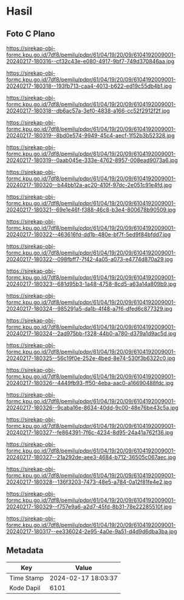 # Hasil

## Foto C Plano

https://sirekap-obj-formc.kpu.go.id/7df8/pemilu/pdpr/61/04/19/20/09/6104192009001-20240217-180316--cf32c43e-e080-4917-9bf7-749d370846aa.jpg

https://sirekap-obj-formc.kpu.go.id/7df8/pemilu/pdpr/61/04/19/20/09/6104192009001-20240217-180318--193fb713-caa4-4013-b622-ed19c55db4b1.jpg

https://sirekap-obj-formc.kpu.go.id/7df8/pemilu/pdpr/61/04/19/20/09/6104192009001-20240217-180318--db6ac57a-3ef0-4838-a166-cc52f2912f2f.jpg

https://sirekap-obj-formc.kpu.go.id/7df8/pemilu/pdpr/61/04/19/20/09/6104192009001-20240217-180319--8bd0e574-9949-45c4-aecf-1f52b3b52328.jpg

https://sirekap-obj-formc.kpu.go.id/7df8/pemilu/pdpr/61/04/19/20/09/6104192009001-20240217-180319--0aab045e-333e-4762-8957-008ead9073a6.jpg

https://sirekap-obj-formc.kpu.go.id/7df8/pemilu/pdpr/61/04/19/20/09/6104192009001-20240217-180320--b44bb12a-ac20-410f-97dc-2e051c91e4fd.jpg

https://sirekap-obj-formc.kpu.go.id/7df8/pemilu/pdpr/61/04/19/20/09/6104192009001-20240217-180321--69e1e46f-f388-46c8-b3e4-800678b90509.jpg

https://sirekap-obj-formc.kpu.go.id/7df8/pemilu/pdpr/61/04/19/20/09/6104192009001-20240217-180322--463616fd-dd1b-480e-bf7f-5ed9f84bfdd7.jpg

https://sirekap-obj-formc.kpu.go.id/7df8/pemilu/pdpr/61/04/19/20/09/6104192009001-20240217-180322--098fbff7-7f42-4a05-a073-e4774d870a29.jpg

https://sirekap-obj-formc.kpu.go.id/7df8/pemilu/pdpr/61/04/19/20/09/6104192009001-20240217-180323--681d95b3-1a48-4758-8cd5-a63a14a809b9.jpg

https://sirekap-obj-formc.kpu.go.id/7df8/pemilu/pdpr/61/04/19/20/09/6104192009001-20240217-180324--985291a5-da1b-4f48-a7f6-dfed6c877329.jpg

https://sirekap-obj-formc.kpu.go.id/7df8/pemilu/pdpr/61/04/19/20/09/6104192009001-20240217-180324--2ad975bb-f328-44b0-a780-d379a1d9ac5d.jpg

https://sirekap-obj-formc.kpu.go.id/7df8/pemilu/pdpr/61/04/19/20/09/6104192009001-20240217-180325--56c19f0e-252e-4bed-8e74-530f3b6322c0.jpg

https://sirekap-obj-formc.kpu.go.id/7df8/pemilu/pdpr/61/04/19/20/09/6104192009001-20240217-180326--4449fb93-ff50-4eba-aac0-a16690488fdc.jpg

https://sirekap-obj-formc.kpu.go.id/7df8/pemilu/pdpr/61/04/19/20/09/6104192009001-20240217-180326--9caba16e-8634-40dd-9c00-48e76be43c5a.jpg

https://sirekap-obj-formc.kpu.go.id/7df8/pemilu/pdpr/61/04/19/20/09/6104192009001-20240217-180327--fe864391-7f6c-4234-8d95-24a41a762f36.jpg

https://sirekap-obj-formc.kpu.go.id/7df8/pemilu/pdpr/61/04/19/20/09/6104192009001-20240217-180327--21a292de-aee3-4684-b712-36505c067aec.jpg

https://sirekap-obj-formc.kpu.go.id/7df8/pemilu/pdpr/61/04/19/20/09/6104192009001-20240217-180328--136f3203-7473-48e5-a784-0a12f81fe4e2.jpg

https://sirekap-obj-formc.kpu.go.id/7df8/pemilu/pdpr/61/04/19/20/09/6104192009001-20240217-180329--f757e9a6-a2d7-45fd-8b31-78e22285510f.jpg

https://sirekap-obj-formc.kpu.go.id/7df8/pemilu/pdpr/61/04/19/20/09/6104192009001-20240217-180317--ee336024-2e95-4a0e-9a51-d4d9d6dba3ba.jpg


## Metadata

| Key        | Value               |
| ---------- | ------------------- |
| Time Stamp | 2024-02-17 18:03:37 |
| Kode Dapil | 6101                |



